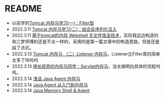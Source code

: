 # README

- 以前学的[Tomcat 内存马学习(一)：Filter型](https://www.yuque.com/tianxiadamutou/zcfd4v/kd35na)
- 2022.3.11 [Tomcat 内存马学习(二)：结合反序列化注入](https://www.yuque.com/tianxiadamutou/zcfd4v/tzcdeb)
- 2022.3.11 [基于tomcat的内存 Webshell 无文件攻击技术](https://xz.aliyun.com/t/7388)，实际我这边构造的和三梦师傅的还是不太一样的，采用的是第一篇文章中的构造思路，但是还是踩了点坑。
- 2022.3.13 [Tomcat 内存马 （二）Listener 内存马](https://www.yuque.com/tianxiadamutou/zcfd4v/na64yv#c8090bd0)，Listener比Filter真的简单太多了呜呜呜
- 2022.3.13 [擅长捉弄的内存马同学：Servlet内存马](https://www.freebuf.com/articles/web/322580.html)，没太搞明白具体的流程呜呜。
- 2022.3.14 [浅谈 Java Agent 内存马](https://www.yuque.com/tianxiadamutou/zcfd4v/tdvszq)
- 2022.3.14 [Java Agent 从入门到内存马](https://xz.aliyun.com/t/9450)
- 2022.3.14 [Java Memory Shell & Agent](https://ha1c9on.top/?p=1955)